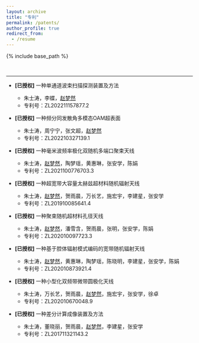 ```yaml
---
layout: archive
title: "专利"
permalink: /patents/
author_profile: true
redirect_from:
  - /resume
---
```


{% include base_path %}

<br>

------
* <b>[已授权]</b> 一种单通道波束扫描探测装置及方法
  * 朱士涛，李蝶，<u>赵梦然</u>
  * 专利号：ZL202211157877.2

* <b>[已授权]</b> 一种频分同发散角多模态OAM超表面
  * 朱士涛，周宁宁，张文超，<u>赵梦然</u>
  * 专利号：ZL202210327139.1

* <b>[已授权]</b> 一种毫米波频率极化双随机多端口聚束天线
  * 朱士涛，<u>赵梦然</u>，陶梦瑶，黄惠琳，张安学，陈娟
  * 专利号：ZL2021100776703.3

* <b>[已授权]</b> 一种超宽带大容量太赫兹超材料随机辐射天线
  * 朱士涛，<u>赵梦然</u>，贺雨晨，万长艺，施宏宇，李建星，张安学
  * 专利号：ZL201910085641.4

* <b>[已授权]</b> 一种聚束随机超材料孔径天线
  * 朱士涛，<u>赵梦然</u>，潘雪含，贺雨晨，张明，张安学，陈娟
  * 专利号：ZL202010097723.3

* <b>[已授权]</b> 一种基于腔体辐射模式编码的宽带随机辐射天线
  * 朱士涛，<u>赵梦然</u>，黄惠琳，陶梦瑶，陈晓明，李建星，张安学，陈娟
  * 专利号：ZL202010873921.4

* <b>[已授权]</b> 一种小型化双频带微带圆极化天线
  * 朱士涛，万长艺，贺雨晨，<u>赵梦然</u>，施宏宇，张安学，徐卓
  * 专利号：ZL202010670048.9

* <b>[已授权]</b> 一种差分计算成像装置及方法
  * 朱士涛，董晓丽，贺雨晨，<u>赵梦然</u>，李建星，张安学
  * 专利号：ZL201711321143.2
